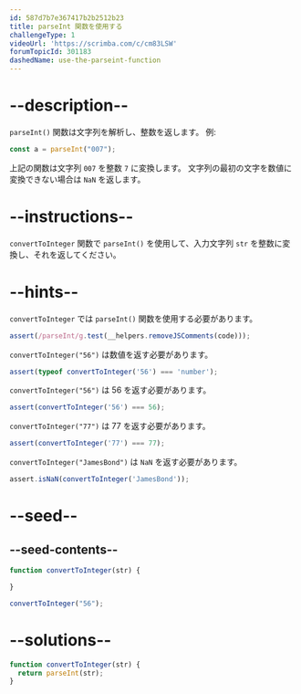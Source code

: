 ```yaml
---
id: 587d7b7e367417b2b2512b23
title: parseInt 関数を使用する
challengeType: 1
videoUrl: 'https://scrimba.com/c/cm83LSW'
forumTopicId: 301183
dashedName: use-the-parseint-function
---
```


# --description--

`parseInt()` 関数は文字列を解析し、整数を返します。 例:

```js
const a = parseInt("007");
```

上記の関数は文字列 `007` を整数 `7` に変換します。 文字列の最初の文字を数値に変換できない場合は `NaN` を返します。

# --instructions--

`convertToInteger` 関数で `parseInt()` を使用して、入力文字列 `str` を整数に変換し、それを返してください。

# --hints--

`convertToInteger` では `parseInt()` 関数を使用する必要があります。

```js
assert(/parseInt/g.test(__helpers.removeJSComments(code)));
```

`convertToInteger("56")` は数値を返す必要があります。

```js
assert(typeof convertToInteger('56') === 'number');
```

`convertToInteger("56")` は 56 を返す必要があります。

```js
assert(convertToInteger('56') === 56);
```

`convertToInteger("77")` は 77 を返す必要があります。

```js
assert(convertToInteger('77') === 77);
```

`convertToInteger("JamesBond")` は `NaN` を返す必要があります。

```js
assert.isNaN(convertToInteger('JamesBond'));
```

# --seed--

## --seed-contents--

```js
function convertToInteger(str) {

}

convertToInteger("56");
```

# --solutions--

```js
function convertToInteger(str) {
  return parseInt(str);
}
```
